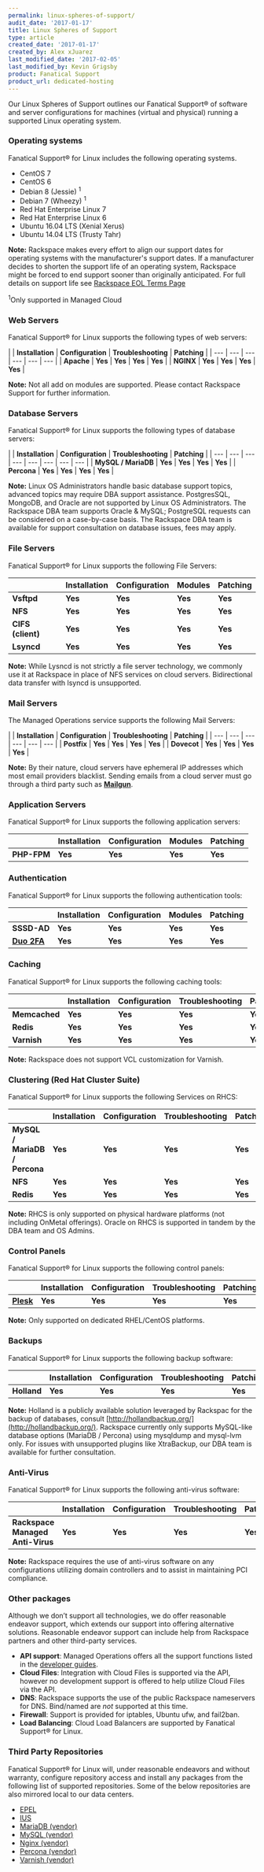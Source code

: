 ```yaml
---
permalink: linux-spheres-of-support/
audit_date: '2017-01-17'
title: Linux Spheres of Support
type: article
created_date: '2017-01-17'
created_by: Alex xJuarez
last_modified_date: '2017-02-05'
last_modified_by: Kevin Grigsby
product: Fanatical Support
product_url: dedicated-hosting
---
```


Our Linux Spheres of Support outlines our Fanatical Support® of software and server configurations for machines (virtual and physical) running a supported Linux operating system.


### Operating systems

Fanatical Support® for Linux includes the following operating systems.

- CentOS 7
- CentOS 6
- Debian 8 (Jessie) <sup>1</sup>
- Debian 7 (Wheezy) <sup>1</sup>
- Red Hat Enterprise Linux 7
- Red Hat Enterprise Linux 6
- Ubuntu 16.04 LTS (Xenial Xerus)
- Ubuntu 14.04 LTS (Trusty Tahr)

**Note:** Rackspace makes every effort to align our support dates for operating systems with the manufacturer's support dates. If a manufacturer decides to shorten the support life of an operating system, Rackspace might be forced to end support sooner than originally anticipated. For full details on support life see [Rackspace EOL Terms Page](https://www.rackspace.com/information/legal/eolterms)

<sup>1</sup>Only supported in Managed Cloud


### Web Servers

Fanatical Support® for Linux supports the following types of web servers:

|    | **Installation** | **Configuration** | **Troubleshooting** | **Patching** |
| --- | --- | --- | --- | --- | --- |
| **Apache** | **Yes** | **Yes** | **Yes** | **Yes** |
| **NGINX** | **Yes** | **Yes** | **Yes** | **Yes** |

**Note:** Not all add on modules are supported. Please contact Rackspace Support for further information.


### Database Servers

Fanatical Support® for Linux supports the following types of database servers:

|    | **Installation** | **Configuration** | **Troubleshooting** | **Patching** | 
| --- | --- | --- | --- | --- | --- | --- | --- |
| **MySQL / MariaDB** | **Yes** | **Yes** | **Yes** | **Yes** |
| **Percona** | **Yes** | **Yes** | **Yes** | **Yes** |

**Note:** Linux OS Administrators handle basic database support topics, advanced topics may require DBA support assistance. PostgresSQL, MongoDB, and Oracle are not supported by Linux OS Administrators. The Rackspace DBA team supports Oracle & MySQL; PostgreSQL requests can be considered on a case-by-case basis. The Rackspace DBA team is available for support consultation on database issues, fees may apply.


### File Servers

Fanatical Support® for Linux supports the following File Servers:

|   | **Installation** | **Configuration** | **Modules** | **Patching** |
| --- | --- | --- | --- | --- |
| **Vsftpd** | **Yes** | **Yes** | **Yes** | **Yes** |
| **NFS** | **Yes** | **Yes** | **Yes** | **Yes** |
| **CIFS (client)** | **Yes** | **Yes** | **Yes** | **Yes** |
| **Lsyncd** | **Yes** | **Yes** | **Yes** | **Yes** |

**Note:** While Lysncd is not strictly a file server technology, we commonly use it at Rackspace in place of NFS services on cloud servers. Bidirectional data transfer with lsyncd is unsupported.


### Mail Servers

The Managed Operations service supports the following Mail Servers:

|    | **Installation** | **Configuration** | **Troubleshooting** | **Patching** |
| --- | --- | --- | --- | --- | --- |
| **Postfix** | **Yes** | **Yes** | **Yes** | **Yes** |
| **Dovecot** | **Yes** | **Yes** | **Yes** | **Yes** |

**Note:** By their nature, cloud servers have ephemeral IP addresses which most email providers blacklist. Sending emails from a cloud server must go through a third party such as  [**Mailgun**](https://www.mailgun.com).


### Application Servers

Fanatical Support® for Linux supports the following application servers:

|   | **Installation** | **Configuration** | **Modules** | **Patching** |
| --- | --- | --- | --- | --- |
| **PHP-FPM** | **Yes** | **Yes** | **Yes** | **Yes** |


### Authentication

Fanatical Support® for Linux supports the following authentication tools:

|   | **Installation** | **Configuration** | **Modules** | **Patching** |
| --- | --- | --- | --- | --- |
| **SSSD-AD** | **Yes** | **Yes** | **Yes** | **Yes** |
| [**Duo 2FA**](https://duo.com/) | **Yes** | **Yes** | **Yes** | **Yes** |


### Caching

Fanatical Support® for Linux supports the following caching tools:

|    | **Installation** | **Configuration** | **Troubleshooting** | **Patching** |
| --- | --- | --- | --- | --- |
| **Memcached** | **Yes** | **Yes** | **Yes** | **Yes** |
| **Redis** | **Yes** | **Yes** | **Yes** | **Yes** |
| **Varnish** | **Yes** | **Yes** | **Yes** | **Yes** |

**Note:** Rackspace does not support VCL customization for Varnish.


### Clustering (Red Hat Cluster Suite)

Fanatical Support® for Linux supports the following Services on RHCS:

|    | **Installation** | **Configuration** | **Troubleshooting** | **Patching** |
| --- | --- | --- | --- | --- |
| **MySQL / MariaDB / Percona** | **Yes** | **Yes** | **Yes** | **Yes** |
| **NFS** | **Yes** | **Yes** | **Yes** | **Yes** |
| **Redis** | **Yes** | **Yes** | **Yes** | **Yes** |

**Note:** RHCS is only supported on physical hardware platforms (not including OnMetal offerings). Oracle on RHCS is supported in tandem by the DBA team and OS Admins.


### Control Panels

Fanatical Support® for Linux supports the following control panels:

|    | **Installation** | **Configuration** | **Troubleshooting** | **Patching** |
| --- | --- | --- | --- | --- |
| [**Plesk**](https://www.plesk.com/) | **Yes** | **Yes** | **Yes** | **Yes** |

**Note:** Only supported on dedicated RHEL/CentOS platforms.


### Backups

Fanatical Support® for Linux supports the following backup software:

|    | **Installation** | **Configuration** | **Troubleshooting** | **Patching** |
| --- | --- | --- | --- | --- |
| **Holland** | **Yes** | **Yes** | **Yes** | **Yes** | 

**Note:** Holland is a publicly available solution leveraged by Rackspac for the backup of databases, consult [http://hollandbackup.org/](http://hollandbackup.org/). Rackspace currently only supports MySQL-like database options (MariaDB / Percona) using mysqldump and mysql-lvm only. For issues with unsupported plugins like XtraBackup, our DBA team is available for further consultation.


### Anti-Virus

Fanatical Support® for Linux supports the following anti-virus software:

|    | **Installation** | **Configuration** | **Troubleshooting** | **Patching** |
| --- | --- | --- | --- | --- |
| **Rackspace Managed Anti-Virus** | **Yes** | **Yes** | **Yes** | **Yes** | 

**Note:** Rackspace requires the use of anti-virus software on any configurations utilizing domain controllers and to assist in maintaining PCI compliance. 


### Other packages

Although we don’t support all technologies, we do offer reasonable endeavor support, which extends our support into
offering alternative solutions. Reasonable endeavor support can include help from Rackspace partners and other third-party
services.

-  **API support**:  Managed Operations offers all the support functions listed in the [developer guides](https://developer.rackspace.com/).
-  **Cloud Files**:  Integration with Cloud Files is supported via the API, however no development support is offered to help utilize Cloud Files via the API.
-  **DNS**: Rackspace supports the use of the public Rackspace nameservers for DNS.  Bind/named are *not* supported at this time.
-  **Firewall**: Support is provided for iptables, Ubuntu ufw, and fail2ban.
-  **Load Balancing**: Cloud Load Balancers are supported by Fanatical Support® for Linux.


### Third Party Repositories

Fanatical Support® for Linux will, under reasonable endeavors and without warranty, configure repository access and install any packages from the following list of supported repositories. Some of the below repositories are also mirrored local to our data centers.

- [EPEL](http://fedoraproject.org/wiki/EPEL)
- [IUS](https://ius.io/)
- [MariaDB (vendor)](https://downloads.mariadb.org/mariadb/repositories/#mirror=osuosl)
- [MySQL (vendor)](https://dev.mysql.com/downloads/repo/)
- [Nginx (vendor)](https://www.nginx.com/resources/wiki/start/topics/tutorials/install/)
- [Percona (vendor)](https://www.percona.com/doc/percona-server/LATEST/installation.html#installing-percona-server-from-repositories)
- [Varnish (vendor)](https://www.varnish-cache.org/releases/install_redhat.html)
